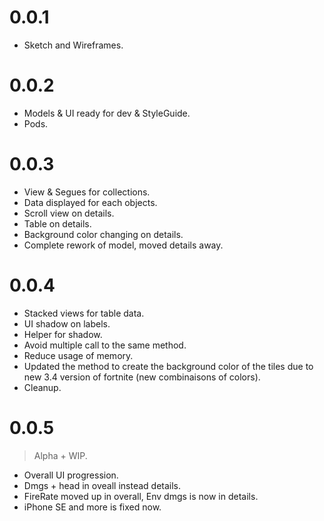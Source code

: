# 0.0.1

- Sketch and Wireframes.

# 0.0.2

- Models & UI ready for dev & StyleGuide.
- Pods.

# 0.0.3

- View & Segues for collections.
- Data displayed for each objects.
- Scroll view on details.
- Table on details.
- Background color changing on details.
- Complete rework of model, moved details away.

# 0.0.4

- Stacked views for table data.
- UI shadow on labels.
- Helper for shadow.
- Avoid multiple call to the same method.
- Reduce usage of memory.
- Updated the method to create the background color of the tiles due to new 3.4 version of fortnite (new combinaisons of colors).
- Cleanup.

# 0.0.5
> Alpha + WIP.

- Overall UI progression.
- Dmgs + head in oveall instead details.
- FireRate moved up in overall, Env dmgs is now in details.
- iPhone SE and more is fixed now.
